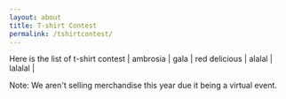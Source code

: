 ```yaml
---
layout: about
title: T-shirt Contest
permalink: /tshirtcontest/
---
```


Here is the list of t-shirt contest
| ambrosia | gala | red delicious | alalal | lalalal |

Note: We aren't selling merchandise this year due it being a virtual event.
